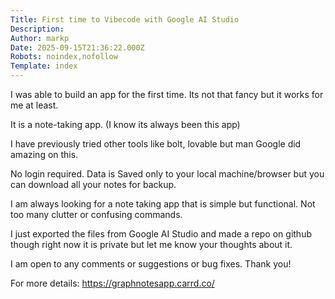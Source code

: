 ```yaml
---
Title: First time to Vibecode with Google AI Studio
Description: 
Author: markp
Date: 2025-09-15T21:36:22.000Z
Robots: noindex,nofollow
Template: index
---
```

<p>I was able to build an app for the first time. Its not that fancy but it works for me at least.</p>

<p>It is a note-taking app. (I know its always been this app)</p>

<p>I have previously tried other tools like bolt, lovable but man Google did amazing on this.</p>

<p>No login required. Data is Saved only to your local machine/browser but you can download all your notes for backup.</p>

<p>I am always looking for a note taking app that is simple but functional. Not too many clutter or confusing commands.</p>

<p>I just exported the files from Google AI Studio and made a repo on github though right now it is private but let me know your thoughts about it.</p>

<p>I am open to any comments or suggestions or bug fixes. Thank you!</p>

<p>For more details: <a href="https://graphnotesapp.carrd.co/" rel="noopener noreferrer">https://graphnotesapp.carrd.co/</a></p>

